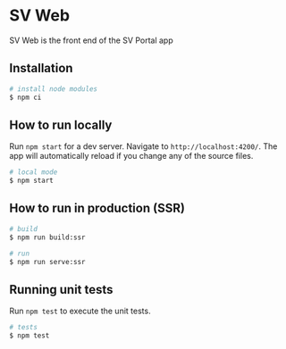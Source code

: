 # SV Web

SV Web is the front end of the SV Portal app

## Installation

```bash
# install node modules
$ npm ci
```

## How to run locally

Run `npm start` for a dev server. Navigate to `http://localhost:4200/`. The app will automatically reload if you change any of the source files.

```bash
# local mode
$ npm start
```

## How to run in production (SSR)

```bash
# build
$ npm run build:ssr

# run
$ npm run serve:ssr
```

## Running unit tests

Run `npm test` to execute the unit tests.

```bash
# tests
$ npm test
```
